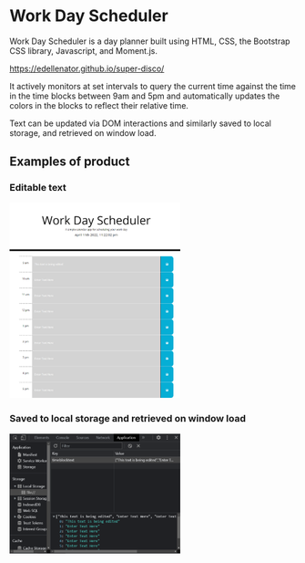 # Work Day Scheduler 

Work Day Scheduler is a day planner built using HTML, CSS, the Bootstrap CSS library, Javascript, and Moment.js.

https://edellenator.github.io/super-disco/

It actively monitors at set intervals to query the current time against the time in the time blocks between 9am and 5pm and automatically updates the colors in the blocks to reflect their relative time.

Text can be updated via DOM interactions and similarly saved to local storage, and retrieved on window load.

## Examples of product

### Editable text


<img src = assets\images\pageImage.png width = "300px">


### Saved to local storage and retrieved on window load


<img src = assets\images\savedArray.png width = "300px">
